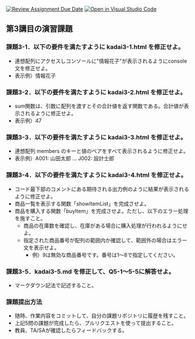 [![Review Assignment Due Date](https://classroom.github.com/assets/deadline-readme-button-22041afd0340ce965d47ae6ef1cefeee28c7c493a6346c4f15d667ab976d596c.svg)](https://classroom.github.com/a/dGepNP58)
[![Open in Visual Studio Code](https://classroom.github.com/assets/open-in-vscode-2e0aaae1b6195c2367325f4f02e2d04e9abb55f0b24a779b69b11b9e10269abc.svg)](https://classroom.github.com/online_ide?assignment_repo_id=19344264&assignment_repo_type=AssignmentRepo)
## 第3講目の演習課題
### 課題3-1．以下の要件を満たすように kadai3-1.html を修正せよ。
* 連想配列にアクセスしコンソールに"情報花子"が表示されるようにconsole文を修正せよ。
* 表示例）情報花子

### 課題3-2．以下の要件を満たすように kadai3-2.html を修正せよ。
* sum関数は、引数に配列を渡すとその合計値を返す関数である。合計値が表示されるように修正せよ。
* 表示例）47

### 課題3-3．以下の要件を満たすように kadai3-3.html を修正せよ。
* 連想配列 members のキーと値のペアをすべて表示されるように修正せよ。
* 表示例）A001: 山田太郎 … J002: 設計士郎

### 課題3-4．以下の要件を満たすように kadai3-4.html を修正せよ。
* コード最下部のコメントにある期待される出力例のように結果が表示されるように修正せよ。
* 商品一覧を表示する関数「showItemList」を完成させよ。
* 商品を購入する関数「buyItem」を完成させよ。ただし、以下のエラー処理を施すこと。
	* 商品の在庫数を確認し、在庫がある場合に購入処理が行われるようにせよ。
	* 指定された商品番号が配列の範囲内か確認して、範囲外の場合はエラー文を表示せよ。
 		* 例）9は無効な商品番号です。番号は1～8で指定してください。

### 課題3-5．kadai3-5.md を修正して、Q5-1～5-5に解答せよ。
* マークダウン記法で記述すること。

### 課題提出方法
* 随時、作業内容をコミットして、自分の課題リポジトリに履歴を残すこと。
* 上記5問の課題が完成したら、プルリクエストを使って提出すること。
* 教員、TA/SAが確認したらフィードバックする。
